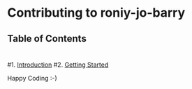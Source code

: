 # Contributing to roniy-jo-barry
 ## Table of Contents
 #
 #1. [Introduction](#introduction)
 #2. [Getting Started](#getting-started)

Happy Coding :-)

